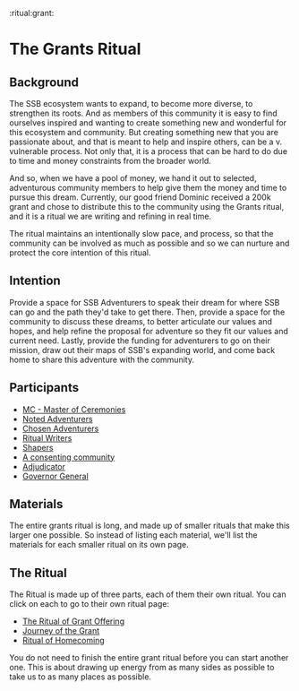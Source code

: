 <!-- Title: The Grants Ritual -->
<!-- Subtitle: Rituals for giving out grants -->
<!-- Tags: :zach-is-great: -->

:ritual:grant:

# The Grants Ritual

## Background

The SSB ecosystem wants to expand, to become more diverse, to strengthen its roots.  And as members of this community it is easy to find ourselves inspired and wanting to create something new and wonderful for this ecosystem and community.  But creating something new that you are passionate about, and that is meant to help and inspire others, can be a v. vulnerable process.  Not only that, it is a process that can be hard to do due to time and money constraints from the broader world.

And so, when we have a pool of money, we hand it out to selected, adventurous community members to help give them the money and time to pursue this dream.   Currently, our good friend Dominic received a 200k grant and chose to distribute this to the community using the Grants ritual, and it is a ritual we are writing and refining in real time.

The ritual maintains an intentionally slow pace, and process, so that the community can be involved as much as possible and so we can nurture and protect the core intention of this ritual. 

## Intention

Provide a space for SSB Adventurers to speak their dream for where SSB can go and the path they'd take to get there.  Then, provide a space for the community to discuss these dreams, to better articulate our values and hopes, and help refine the proposal for adventure so they fit our values and current need.  Lastly, provide the funding for adventurers to go on their mission, draw out their maps of SSB's expanding world, and come back home to share this adventure with the community.

## Participants

* [MC - Master of Ceremonies](/roles/mc)
* [Noted Adventurers](/roles/noted-adventurers)
* [Chosen Adventurers](/roles/chosen-adventurers) 
* [Ritual Writers](/roles/ritual-writer)
* [Shapers](/roles/shaper)
* [A consenting community](/roles/consenting-community)
* [Adjudicator](/roles/adjudicator)
* [Governor General](/roles/governor-general)

## Materials

The entire grants ritual is long, and made up of smaller rituals that make this larger one possible.  So instead of listing each material, we'll list the materials for each smaller ritual on its own page.

## The Ritual

The Ritual is made up of three parts, each of them their own ritual.  You can click on each to go to their own ritual page:

* [The Ritual of Grant Offering](/rituals/ritual-of-the-grant-offering)
* [Journey of the Grant](/rituals/journey-of-the-grant)
* [Ritual of Homecoming](/rituals/ritual-of-homecoming)

You do not need to finish the entire grant ritual before you can start another one.  This is about drawing up energy from as many sides as possible to take us to as many places as possible. 




